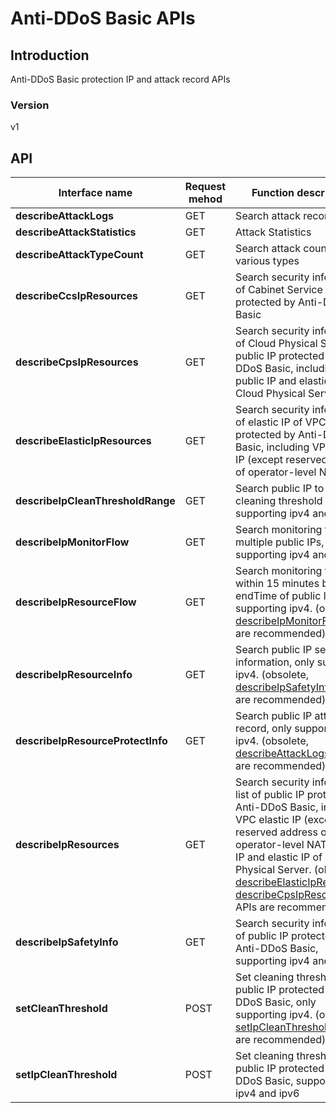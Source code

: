 # Anti-DDoS Basic APIs


## Introduction
Anti-DDoS Basic protection IP and attack record APIs


### Version
v1


## API
|Interface name|Request mehod|Function description|
|---|---|---|
|**describeAttackLogs**|GET|Search attack record|
|**describeAttackStatistics**|GET|Attack Statistics|
|**describeAttackTypeCount**|GET|Search attack counts of various types|
|**describeCcsIpResources**|GET|Search security information of Cabinet Service IP protected by Anti-DDoS Basic|
|**describeCpsIpResources**|GET|Search security information of Cloud Physical Server public IP protected by Anti-DDoS Basic, including public IP and elastic IP of Cloud Physical Server.<br>|
|**describeElasticIpResources**|GET|Search security information of elastic IP of VPC protected by Anti-DDoS Basic, including VPC elastic IP (except reserved address of operator-level NAT)<br>|
|**describeIpCleanThresholdRange**|GET|Search public IP to set cleaning threshold range, supporting ipv4 and ipv6|
|**describeIpMonitorFlow**|GET|Search monitoring traffic of multiple public IPs, supporting ipv4 and ipv6|
|**describeIpResourceFlow**|GET|Search monitoring traffic within 15 minutes before endTime of public IP, only supporting ipv4. (obsolete, <a href='http://docs.jdcloud.com/anti-ddos-basic/api/describeipmonitorflow'>describeIpMonitorFlow</a> APIs are recommended)<br>|
|**describeIpResourceInfo**|GET|Search public IP security information, only supporting ipv4. (obsolete, <a href='http://docs.jdcloud.com/anti-ddos-basic/api/describeipsafetyinfo'>describeIpSafetyInfo</a> APIs are recommended)<br>|
|**describeIpResourceProtectInfo**|GET|Search public IP attack record, only supporting ipv4. (obsolete, <a href='http://docs.jdcloud.com/anti-ddos-basic/api/describeattacklogs'>describeAttackLogs</a> APIs are recommended)<br>|
|**describeIpResources**|GET|Search security information list of public IP protected by Anti-DDoS Basic, including VPC elastic IP (except reserved address of operator-level NAT), public IP and elastic IP of Cloud Physical Server. (obsolete, <a href='http://docs.jdcloud.com/anti-ddos-basic/api/describeelasticipresources'>describeElasticIpResources</a>, <a href='http://docs.jdcloud.com/anti-ddos-basic/api/describecpsipresources'>describeCpsIpResources</a> APIs are recommended)|
|**describeIpSafetyInfo**|GET|Search security information of public IP protected by Anti-DDoS Basic, supporting ipv4 and ipv6|
|**setCleanThreshold**|POST|Set cleaning threshold of public IP protected by Anti-DDoS Basic, only supporting ipv4. (obsolete, <a href='http://docs.jdcloud.com/anti-ddos-basic/api/setipcleanthreshold'>setIpCleanThreshold</a> APIs are recommended)<br>|
|**setIpCleanThreshold**|POST|Set cleaning threshold of public IP protected by Anti-DDoS Basic, supporting ipv4 and ipv6|
